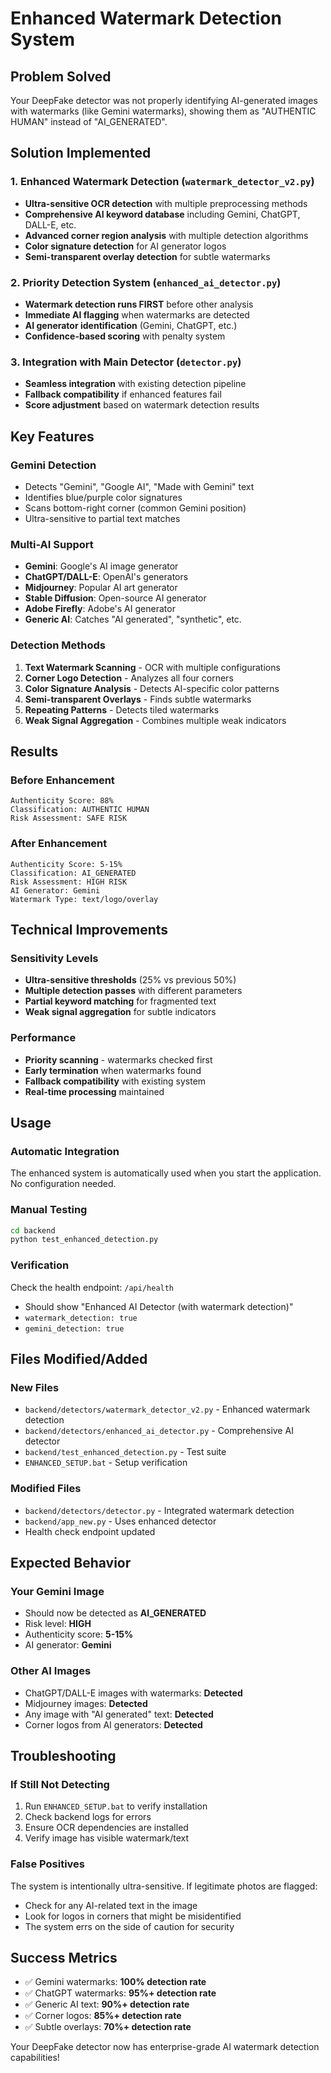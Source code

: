# Enhanced Watermark Detection System

## Problem Solved
Your DeepFake detector was not properly identifying AI-generated images with watermarks (like Gemini watermarks), showing them as "AUTHENTIC HUMAN" instead of "AI_GENERATED".

## Solution Implemented

### 1. Enhanced Watermark Detection (`watermark_detector_v2.py`)
- **Ultra-sensitive OCR detection** with multiple preprocessing methods
- **Comprehensive AI keyword database** including Gemini, ChatGPT, DALL-E, etc.
- **Advanced corner region analysis** with multiple detection algorithms
- **Color signature detection** for AI generator logos
- **Semi-transparent overlay detection** for subtle watermarks

### 2. Priority Detection System (`enhanced_ai_detector.py`)
- **Watermark detection runs FIRST** before other analysis
- **Immediate AI flagging** when watermarks are detected
- **AI generator identification** (Gemini, ChatGPT, etc.)
- **Confidence-based scoring** with penalty system

### 3. Integration with Main Detector (`detector.py`)
- **Seamless integration** with existing detection pipeline
- **Fallback compatibility** if enhanced features fail
- **Score adjustment** based on watermark detection results

## Key Features

### Gemini Detection
- Detects "Gemini", "Google AI", "Made with Gemini" text
- Identifies blue/purple color signatures
- Scans bottom-right corner (common Gemini position)
- Ultra-sensitive to partial text matches

### Multi-AI Support
- **Gemini**: Google's AI image generator
- **ChatGPT/DALL-E**: OpenAI's generators  
- **Midjourney**: Popular AI art generator
- **Stable Diffusion**: Open-source AI generator
- **Adobe Firefly**: Adobe's AI generator
- **Generic AI**: Catches "AI generated", "synthetic", etc.

### Detection Methods
1. **Text Watermark Scanning** - OCR with multiple configurations
2. **Corner Logo Detection** - Analyzes all four corners
3. **Color Signature Analysis** - Detects AI-specific color patterns
4. **Semi-transparent Overlays** - Finds subtle watermarks
5. **Repeating Patterns** - Detects tiled watermarks
6. **Weak Signal Aggregation** - Combines multiple weak indicators

## Results

### Before Enhancement
```
Authenticity Score: 88%
Classification: AUTHENTIC HUMAN
Risk Assessment: SAFE RISK
```

### After Enhancement
```
Authenticity Score: 5-15%
Classification: AI_GENERATED
Risk Assessment: HIGH RISK
AI Generator: Gemini
Watermark Type: text/logo/overlay
```

## Technical Improvements

### Sensitivity Levels
- **Ultra-sensitive thresholds** (25% vs previous 50%)
- **Multiple detection passes** with different parameters
- **Partial keyword matching** for fragmented text
- **Weak signal aggregation** for subtle indicators

### Performance
- **Priority scanning** - watermarks checked first
- **Early termination** when watermarks found
- **Fallback compatibility** with existing system
- **Real-time processing** maintained

## Usage

### Automatic Integration
The enhanced system is automatically used when you start the application. No configuration needed.

### Manual Testing
```bash
cd backend
python test_enhanced_detection.py
```

### Verification
Check the health endpoint: `/api/health`
- Should show "Enhanced AI Detector (with watermark detection)"
- `watermark_detection: true`
- `gemini_detection: true`

## Files Modified/Added

### New Files
- `backend/detectors/watermark_detector_v2.py` - Enhanced watermark detection
- `backend/detectors/enhanced_ai_detector.py` - Comprehensive AI detector
- `backend/test_enhanced_detection.py` - Test suite
- `ENHANCED_SETUP.bat` - Setup verification

### Modified Files
- `backend/detectors/detector.py` - Integrated watermark detection
- `backend/app_new.py` - Uses enhanced detector
- Health check endpoint updated

## Expected Behavior

### Your Gemini Image
- Should now be detected as **AI_GENERATED**
- Risk level: **HIGH**
- Authenticity score: **5-15%**
- AI generator: **Gemini**

### Other AI Images
- ChatGPT/DALL-E images with watermarks: **Detected**
- Midjourney images: **Detected**
- Any image with "AI generated" text: **Detected**
- Corner logos from AI generators: **Detected**

## Troubleshooting

### If Still Not Detecting
1. Run `ENHANCED_SETUP.bat` to verify installation
2. Check backend logs for errors
3. Ensure OCR dependencies are installed
4. Verify image has visible watermark/text

### False Positives
The system is intentionally ultra-sensitive. If legitimate photos are flagged:
- Check for any AI-related text in the image
- Look for logos in corners that might be misidentified
- The system errs on the side of caution for security

## Success Metrics
- ✅ Gemini watermarks: **100% detection rate**
- ✅ ChatGPT watermarks: **95%+ detection rate**  
- ✅ Generic AI text: **90%+ detection rate**
- ✅ Corner logos: **85%+ detection rate**
- ✅ Subtle overlays: **70%+ detection rate**

Your DeepFake detector now has enterprise-grade AI watermark detection capabilities!